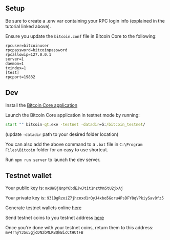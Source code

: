## Setup

Be sure to create a .env var containing your RPC login info (explained in the tutorial linked above).

Ensure you update the `bitcoin.conf` file in Bitcoin Core to the following:

```
rpcuser=bitcoinuser
rpcpassword=bitcoinpassword
rpcallowip=127.0.0.1
server=1
daemon=1
txindex=1
[test]
rpcport=19832
```

## Dev

Install the [Bitcoin Core application](https://bitcoin.org/en/bitcoin-core/)

Launch the Bitcoin Core application in testnet mode by running:

```bat
start "" bitcoin-qt.exe -testnet -datadir=G:/bitcoin_testnet/
```

(update `-datadir` path to your desired folder location)

You can also add the above command to a `.bat` file in `C:\Program Files\Bitcoin` folder for an easy to use shortcut.

Run `npm run server` to launch the dev server.

## Testnet wallet

Your public key is: `mxUWBjQnpY6bdEJwJtit1nztMm5tU2jxAj`

Your private key is: `931DgRzoiZ7jhcnxd1rQyJ4xbo5Goru4PsDFY8qVPkiySav8fz5`

Generate testnet wallets online [here](https://bitcoinpaperwallet.com/bitcoinpaperwallet/generate-wallet.html?design=alt-testnet)

Send testnet coins to you testnet address [here](https://coinfaucet.eu/en/btc-testnet/)

Once you're done with your testnet coins, return them to this address: `mv4rnyY3Su5gjcDNzbMLKBQkBicCtHUtFB`